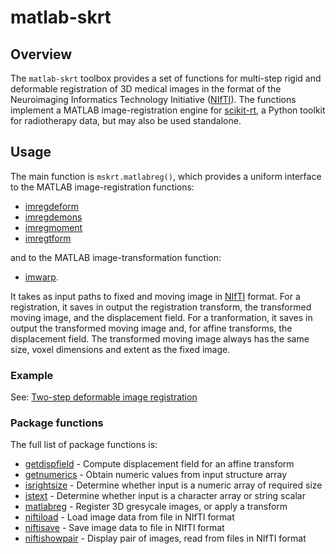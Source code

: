 # matlab-skrt

## Overview

The `matlab-skrt` toolbox provides a set of functions for multi-step rigid
and deformable registration of 3D medical images in the format of the
Neuroimaging Informatics Technology Initiative
([NIfTI](https://nifti.nimh.nih.gov/)).  The
functions implement a MATLAB image-registration engine for
[scikit-rt](https://scikit-rt.github.io/scikit-rt/), a Python toolkit for
radiotherapy data, but may also be used standalone.

## Usage

The main function is `mskrt.matlabreg()`, which provides a uniform interface
to the MATLAB image-registration functions:

- [imregdeform](https://uk.mathworks.com/help/medical-imaging/ref/imregdeform.html)
- [imregdemons](https://uk.mathworks.com/help/images/ref/imregdemons.html)
- [imregmoment](https://uk.mathworks.com/help/medical-imaging/ref/imregmoment.html)
- [imregtform](https://uk.mathworks.com/help/images/ref/imregtform.html)

and to the MATLAB image-transformation function:

- [imwarp](https://uk.mathworks.com/help/images/ref/imwarp.html).

It takes as input paths to fixed and moving image in
[NIfTI](https://nifti.nimh.nih.gov/) format.  For a registration,
it saves in output the registration transform, the
transformed moving image, and the displacement field.
For a tranformation, it saves in output the transformed
moving image and, for affine transforms, the displacement field.
The transformed moving image always has the same size,
voxel dimensions and extent as the fixed image.

### Example

See: [Two-step deformable image registration](examples/deformable_registration.md)

### Package functions

The full list of package functions is:
- [getdispfield](docs/getdispfield.md) - Compute displacement field
  for an affine transform
- [getnumerics](docs/getnumerics.md) - Obtain numeric values from
   input structure array
- [isrightsize](docs/isrightsize.md) - Determine whether input is a
   numeric array of required size
- [istext](docs/istext.md) - Determine whether input is a character array or
   string scalar
- [matlabreg](docs/matlabreg.md) - Register 3D gresycale images, or apply
   a transform
- [niftiload](docs/niftiload.md) - Load image data from file in NIfTI format
- [niftisave](docs/niftisave.md) - Save image data to file in NIfTI format
- [niftishowpair](docs/niftishowpair.md) - Display pair of images, read
  from files in NIfTI format 
